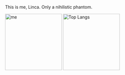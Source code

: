 This is me, Linca. Only a nihilistic phantom.

<img src="https://github-readme-stats.vercel.app/api?username=lhcfl&theme=calm&show_icons=true&role=OWNER,ORGANIZATION_MEMBER,COLLABORATOR" alt="me" height="185px" /> <img src="https://github-readme-stats.vercel.app/api/top-langs/?username=lhcfl&layout=compact&langs_count=8&theme=calm&role=OWNER,ORGANIZATION_MEMBER" alt="Top Langs" height="185px" />
